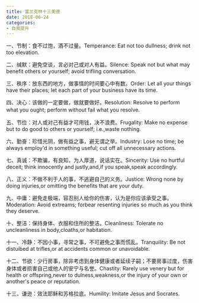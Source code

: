 ```yaml
---
title: 富兰克林十三美德
date: 2018-06-24
categories:
- 自我提升
---
```


一、节制：食不过饱，酒不过量。Temperance: Eat not too dullness; drink not too elevation.

二、缄默：避免空谈，言必对己或对人有益。Silence: Speak not but what may benefit others or yourself; avoid trifling conversation.

三、秩序：放东西的地方，做事情的时间要心中有数。Order: Let all your things have their places; let each part of your business have its time.

四、决心：该做的一定要做，做就要做好。Resolution: Resolve to perform what you ought; perform without fail what you resolve.　　

五、节俭：对人或对己有益才可用钱，决不浪费。Frugality: Make no expense but to do good to others or yourself; i.e.,waste nothing.

六、勤奋：珍惜光阴，做有益之事，避无谓之举。Industry: Lose no time; be always employ'd in something useful; cut off all unnecessary actions.

七、真诚：不欺骗，有良知，为人厚道，说话实在。Sincerity: Use no hurtful deceit; think innocently and justly,and,if you speak,speak accordingly.

八、正义：不做不利于人的事，不逃避自己的义务。Justice: Wrong none by doing injuries,or omitting the benefits that are your duty.

九、中庸：避免走极端，容忍别人给你的伤害，认为是你应该承受之事。Moderation: Avoid extreams; forbear resenting injuries so much as you think they deserve.

十、整洁：保持身体、衣服和住所的整洁。Cleanliness: Tolerate no uncleanliness in body,cloaths,or habitation.

十一、冷静：不因小事，寻常之事，不可避免之事而慌乱。Tranquility: Be not distuibed at trifles,or at accidents common or unavoidable.

十二、节欲：少行房事，除非考虑到身体健康或者延续子嗣；不要房事过度，伤害身体或者损害自己或他人的安宁与名誉。Chastity: Rarely use venery but for health or offspring,never to dulness,weakness,or the injury of your own or another's peace or reputation.

十三、谦逊：效法耶稣和苏格拉底。Humility: Imitate Jesus and Socrates.